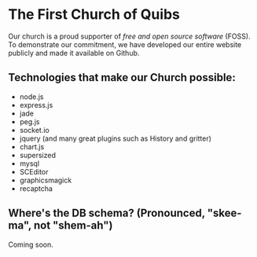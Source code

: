 # The First Church of Quibs

Our church is a proud supporter of *free and open source software* (FOSS). To demonstrate our commitment, we have developed our entire website
publicly and made it available on Github.

## Technologies that make our Church possible:

* node.js
* express.js
* jade
* peg.js
* socket.io
* jquery (and many great plugins such as History and gritter)
* chart.js
* supersized
* mysql
* SCEditor
* graphicsmagick
* recaptcha

## Where's the DB schema? (Pronounced, "skee-ma", not "shem-ah")

Coming soon.